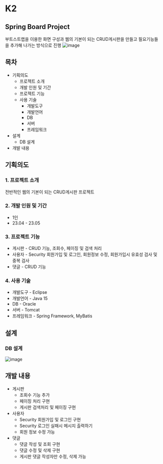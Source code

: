 # K2
## Spring Board Project
부트스트랩을 이용한 화면 구성과 웹의 기본이 되는 CRUD게시판을 만들고 필요기능들을 추가해 나가는 방식으로 진행
![image](https://github.com/JANGSuJinn/K2/assets/136566806/f59237ff-2a0c-4e66-82d2-4bea21763a0a)
## 목차
* 기획의도
  * 프로젝트 소개
  * 개발 인원 및 기간
  * 프로젝트 기능
  * 사용 기술
    * 개발도구
    * 개발언어
    * DB
    * 서버
    * 프레임워크
* 설계
  * DB 설계
* 개발 내용
## 기획의도
### 1. 프로젝트 소개
전반적인 웹의 기본이 되는 CRUD게시판 프로젝트
### 2. 개발 인원 및 기간
* 1인
* 23.04 - 23.05
### 3. 프로젝트 기능
* 게시판 - CRUD 기능, 조회수, 페이징 및 검색 처리
* 사용자 - Security 회원가입 및 로그인, 회원정보 수정, 회원가입시 유효성 검사 및 중복 검사
* 댓글 - CRUD 기능
### 4. 사용 기술
* 개발도구 - Eclipse
* 개발언어 - Java 15
* DB - Oracle
* 서버 - Tomcat
* 프레임워크 - Spring Framework, MyBatis
## 설계
### DB 설계
![image](https://github.com/JANGSuJinn/K2/assets/136566806/05255e79-76db-4d8c-9ce8-6ed41e42e8be)
## 개발 내용
* 게시판
  * 조회수 기능 추가
  * 페이징 처리 구현
  * 게시판 검색처리 및 페이징 구현
* 사용자
  * Security 회원가입 및 로그인 구현
  * Security 로그인 실패시 메시지 출력하기
  * 회원 정보 수정 가능
* 댓글
  * 댓글 작성 및 조회 구현
  *  댓글 수정 및 삭제 구현
  *  게시판 댓글 작성자만 수정, 삭제 가능
